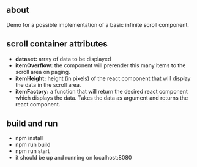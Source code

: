 ## about
 Demo for a possible implementation of a basic infinite scroll component.

## scroll container attributes
 - **dataset:** array of data to be displayed
 - **itemOverflow:** the component will prerender this many items to the scroll area on paging.
 - **itemHeight:** height (in pixels) of the react component that will display the data in the scroll area.
 - **itemFactory:** a function that will return the desired react component which displays the data. Takes the data as argument and returns the react component.

## build and run
 - npm install
 - npm run build
 - npm run start
 - it should be up and running on localhost:8080
